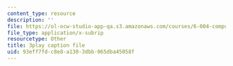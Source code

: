 ```yaml
---
content_type: resource
description: ''
file: https://ol-ocw-studio-app-qa.s3.amazonaws.com/courses/6-004-computation-structures-spring-2017/93eff7fdc8e8a1303dbb065dba45058f_RiD2xxcrsxg.srt
file_type: application/x-subrip
resourcetype: Other
title: 3play caption file
uid: 93eff7fd-c8e8-a130-3dbb-065dba45058f
---
```

